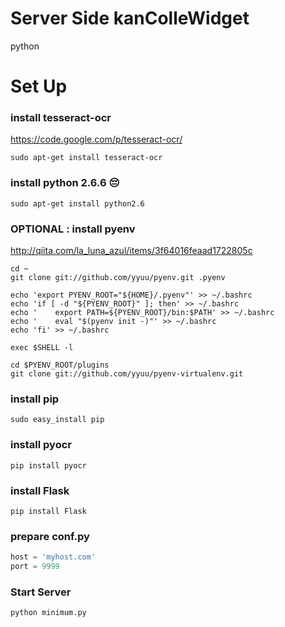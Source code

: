 # Server Side kanColleWidget

python

# Set Up

### install tesseract-ocr
https://code.google.com/p/tesseract-ocr/
```
sudo apt-get install tesseract-ocr
```

### install python 2.6.6 :pensive:
```
sudo apt-get install python2.6
```

### OPTIONAL : install pyenv
http://qiita.com/la_luna_azul/items/3f64016feaad1722805c
```
cd ~
git clone git://github.com/yyuu/pyenv.git .pyenv

echo 'export PYENV_ROOT="${HOME}/.pyenv"' >> ~/.bashrc
echo 'if [ -d "${PYENV_ROOT}" ]; then' >> ~/.bashrc
echo '    export PATH=${PYENV_ROOT}/bin:$PATH' >> ~/.bashrc
echo '    eval "$(pyenv init -)"' >> ~/.bashrc
echo 'fi' >> ~/.bashrc

exec $SHELL -l

cd $PYENV_ROOT/plugins
git clone git://github.com/yyuu/pyenv-virtualenv.git
```
### install pip
```
sudo easy_install pip
```
### install pyocr
```
pip install pyocr
```
### install Flask
```
pip install Flask
```
### prepare conf.py
```python
host = 'myhost.com'
port = 9999
```
### Start Server
```
python minimum.py
```
